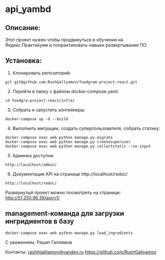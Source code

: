 # api_yambd

## Описание:

Этот проект нужен чтобы продвинуться в обучении на Яндекс.Практикуме и
попрактиковать навыки развертывания ПО.


## Установка:

1. Клонировать репозиторий:
```
git git@github.com:RushGallyamov/foodgram-project-react.git
```
2. Перейти в папку с файлом docker-compose.yaml:
```
cd foodgra-project-react/infra/
```

3. Собрать и запустить контейнеры:
```
docker-compose up -d --build
```


4. Выполнить миграции, создать суперпользователя, собрать статику:
```
docker-compose exec web python manage.py migrate
docker-compose exec web python manage.py createsuperuser
docker-compose exec web python manage.py collectstatic --no-input
```

5. Админка доступна:
```
http://localhost/admin/
```

6. Документация API на странице http://localhost/redoc/
```
http://localhost/redoc/
```

Развернутый проект можно посмотреть на странице:
http://51.250.96.39/api/v1/


## management-команда для загрузки ингридиентов в базу

```
docker-compose exec web python manage.py load_ingredients
```


С уважением,
Рашит Галлямов

Контакты:
rashitgalliamov@yandex.ru
https://github.com/RushGallyamov